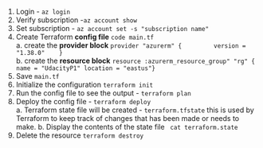 1. Login - `az login`  
2. Verify subscription -`az account show`  
3. Set subscription - `az account set -s "subscription name"`  
4. Create Terraform **config file** `code main.tf`  
    a. create the **provider block** 
    `provider "azurerm" {         version = "1.38.0"    }`  
    b. create the **resource block**
    `resource :azurerm_resource_group" "rg" { name = "UdacityP1" location = "eastus"}`  
5. Save `main.tf`
6. Initialize the configuration `terraform init`  
7. Run the config file to see the output - `terraform plan`  
8. Deploy the config file - `terraform deploy`  
   a. Terraform state file will be created - `terraform.tfstate` this is used by Terraform to keep track of changes that has been made or needs to make. 
   b. Display the contents of the state file ` cat terraform.state`  
9. Delete the resource `terraform destroy`